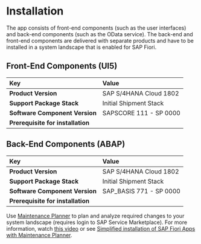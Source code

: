 # Installation

The app consists of front-end components (such as the user interfaces) and back-end components (such as the OData service). The back-end and front-end components are delivered with separate products and have to be installed in a system landscape that is enabled for SAP Fiori.

## Front-End Components (UI5)

| Key                               | Value                        |
|:----------------------------------|:-----------------------------|
| **Product Version**               | SAP S/4HANA Cloud 1802       |
| **Support Package Stack**         | Initial Shipment Stack       |
| **Software Component Version**    | SAPSCORE 111 - SP 0000       |
| **Prerequisite for installation** |                              |

## Back-End Components (ABAP)

| Key                               | Value                        |
|:----------------------------------|:-----------------------------|
| **Product Version**               | SAP S/4HANA Cloud 1802       |
| **Support Package Stack**         | Initial Shipment Stack       |
| **Software Component Version**    | SAP_BASIS 771 - SP 0000      |
| **Prerequisite for installation** |                              |

Use [Maintenance Planner](http://bit.ly/2rhNMaz "Maintenance Planner") to plan and analyze required changes to your system landscape (requires login to SAP Service Marketplace). For more information, watch [this video](http://bit.ly/2HSnmlR "Simplified Fiori Software Provisioning with the Maintenance Planner") or see [Simplified installation of SAP Fiori Apps with Maintenance Planner](http://bit.ly/2HQK1Df "Simplified Installation of SAP Fiori Apps with Maintenance Planner | SAP Blogs").